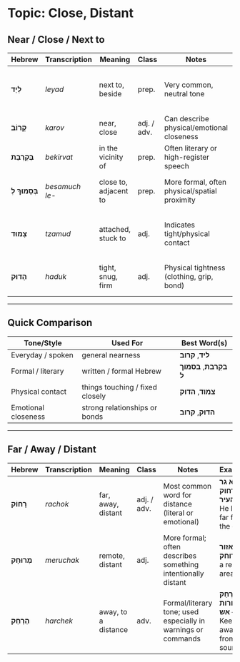 # Topic: Close, Distant

## Near / Close / Next to

| **Hebrew**       | **Transcription** | **Meaning**                | **Class**     | **Notes**                                 | **Example** |
|------------------|-------------------|----------------------------|---------------|---------------------------------------------------|-------------|
| **לְיַד**         | *leyad*            | next to, beside            | prep.   | Very common, neutral tone                         | **הבית ליד התחנה** – The house is next to the station |
| **קָרוֹב**        | *karov*            | near, close                | adj. / adv. | Can describe physical/emotional closeness     | **הוא גר קרוב** – He lives nearby |
| **בְּקִרְבַת**     | *bekirvat*         | in the vicinity of         | prep. | Often literary or high-register speech         | **בקִרבת הים** – Near the sea |
| **בְּסָמוּךְ לְ**   | *besamuch le-*      | close to, adjacent to      | prep.   | More formal, often physical/spatial proximity     | **בסמוך לבית הספר** – Close to the school |
| **צָמוּד**        | *tzamud*           | attached, stuck to         | adj.     | Indicates tight/physical contact             | **הכיסא צמוד לקיר** – The chair is flush with the wall |
| **הָדוּק**        | *haduk*            | tight, snug, firm          | adj.     | Physical tightness (clothing, grip, bond)         | **קשר הדוק** – a strong/tight bond |

---

## Quick Comparison

| **Tone/Style**   | **Used For**                         | **Best Word(s)**                    |
|------------------|--------------------------------------|-------------------------------------|
| Everyday / spoken | general nearness                    | **ליד**, **קרוב**                  |
| Formal / literary | written / formal Hebrew               | **בקִרבת**, **בסמוך ל**           |
| Physical contact  | things touching / fixed closely     | **צמוד**, **הדוק**                |
| Emotional closeness | strong relationships or bonds     | **הדוק**, **קרוב**     |

---

## Far / Away / Distant

| **Hebrew**     | **Transcription** | **Meaning**         | **Class**     | **Notes**                                               | **Example** |
|----------------|-------------------|----------------------|----------------|------------------------------------------------------------------|-------------|
| **רָחוֹק**      | *rachok*           | far, away, distant   | adj. / adv. | Most common word for distance (literal or emotional)         | **הוא גר רחוק מהעיר** – He lives far from the city |
| **מְרוּחָק**     | *meruchak*         | remote, distant      | adj.       | More formal; often describes something intentionally distant    | **אזור מרוחק** – a remote area |
| **הַרְחֵק**      | *harchek*          | away, to a distance  | adv.       | Formal/literary tone; used especially in warnings or commands   | **הַרְחֵק ממקורות אש** – Keep away from fire sources |
